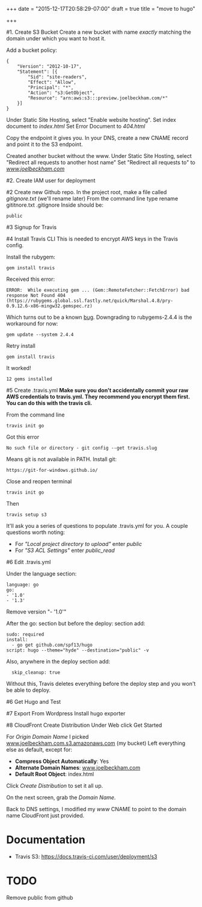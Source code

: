 +++
date = "2015-12-17T20:58:29-07:00"
draft = true
title = "move to hugo"

+++

#1. Create S3 Bucket
Create a new bucket with name _exactly_ matching the domain under which you want to host it.

Add a bucket policy:

    {
        "Version": "2012-10-17",
        "Statement": [{
            "Sid": "site-readers",
            "Effect": "Allow",
            "Principal": "*",
            "Action": "s3:GetObject",
            "Resource": "arn:aws:s3:::preview.joelbeckham.com/*"
        }]
    }

Under Static Site Hosting, select "Enable website hosting".
Set index document to _index.html_
Set Error Document to _404.html_

Copy the endpoint it gives you.
In your DNS, create a new CNAME record and point it to the S3 endpoint.

Created another bucket without the www.
Under Static Site Hosting, select "Redirect all requests to another host name"
Set "Redirect all requests to" to _www.joelbeckham.com_

#2. Create IAM user for deployment


#2 Create new Github repo.
In the project root, make a file called _gitignore.txt_ (we'll rename later)
From the command line type rename gititnore.txt .gitignore
Inside should be:

    public

#3 Signup for Travis

#4 Install Travis CLI
This is needed to encrypt AWS keys in the Travis config.

Install the rubygem:

    gem install travis

Received this error:

    ERROR:  While executing gem ... (Gem::RemoteFetcher::FetchError) bad response Not Found 404 (https://rubygems.global.ssl.fastly.net/quick/Marshal.4.8/pry-0.9.12.6-x86-mingw32.gemspec.rz)

Which turns out to be a known [bug](https://github.com/rubygems/rubygems/issues/1120). Downgrading to rubygems-2.4.4 is the workaround for now:

    gem update --system 2.4.4

Retry install

    gem install travis

It worked!

    12 gems installed

#5 Create .travis.yml
**Make sure you don't accidentally commit your raw AWS credentials to travis.yml. They recommend you encrypt them first. You can do this with the travis cli.**

From the command line

    travis init go
       
Got this error
 
    No such file or directory - git config --get travis.slug
    
Means git is not available in PATH. Install git:

    https://git-for-windows.github.io/

Close and reopen terminal

    travis init go
    
Then 

    travis setup s3
    
It'll ask you a series of questions to populate .travis.yml for you. A couple questions worth noting:
 * For _"Local project directory to upload"_ enter _public_
 * For _"S3 ACL Settings"_ enter _public_read_
 
#6 Edit .travis.yml

Under the language section:
    
    language: go
    go:
    - '1.0'
    - '1.3'
    
Remove version "- '1.0'"

After the go: section but before the deploy: section add:

    sudo: required
    install:
      - go get github.com/spf13/hugo
    script: hugo --theme="hyde" --destination="public" -v

    
Also, anywhere in the deploy section add:

      skip_cleanup: true
	  
Without this, Travis deletes everything before the deploy step and you won't be able to deploy.

#6 Get Hugo and Test


#7 Export From Wordpress
Install hugo exporter


#8 CloudFront
Create Distribution
Under Web click Get Started

For _Origin Domain Name_ I picked www.joelbeckham.com.s3.amazonaws.com (my bucket)
Left everything else as default, except for:

* **Compress Object Automatically**: Yes
* **Alternate Domain Names**: www.joelbeckham.com
* **Default Root Object**: index.html

Click _Create Distribution_ to set it all up.

On the next screen, grab the _Domain Name_.

Back to DNS settings, I modified my _www_ CNAME to point to the domain name CloudFront just provided.


 

# Documentation
* Travis S3: https://docs.travis-ci.com/user/deployment/s3



# TODO
Remove public from github